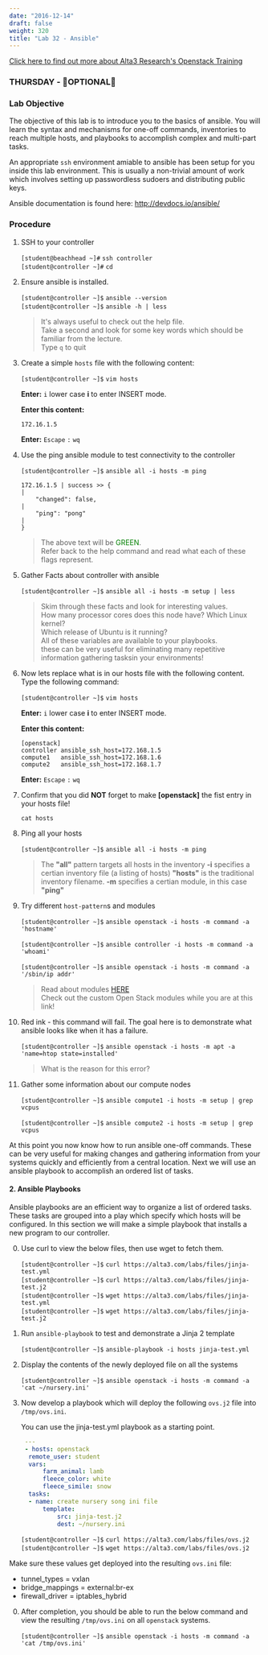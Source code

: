 ```yaml
---
date: "2016-12-14"
draft: false
weight: 320
title: "Lab 32 - Ansible"
---
```

[Click here to find out more about Alta3 Research's Openstack Training](https://alta3.com/courses/openstack)

### THURSDAY - &#x1F528;OPTIONAL&#x1F528;

### Lab Objective

The objective of this lab is to introduce you to the basics of ansible. You will learn the syntax and mechanisms for one-off commands, inventories to reach multiple hosts, and playbooks to accomplish complex and multi-part tasks.

An appropriate `ssh` environment amiable to ansible has been setup for you inside this lab environment. This is usually a non-trivial amount of work which involves setting up passwordless sudoers and distributing public keys.

Ansible documentation is found here: http://devdocs.io/ansible/

### Procedure
 
1. SSH to your controller 

    `[student@beachhead ~]#` `ssh controller`  
    `[student@controller ~]#` `cd`  

3. Ensure ansible is installed.

    `[student@controller ~]$` `ansible --version`  
    `[student@controller ~]$` `ansible -h | less`  
    
    > It's always useful to check out the help file.  
    > Take a second and look for some key words which should be familiar from the lecture.  
    > Type `q` to quit  

4. Create a simple `hosts` file with the following content:

    `[student@controller ~]$` `vim hosts`

    **Enter:** `i` lower case **i** to enter INSERT mode.
 	
    **Enter this content:**

    ```
    172.16.1.5
    ```

	**Enter:** `Escape`  `:`  `wq`
	
5. Use the ping ansible module to test connectivity to the controller

    `[student@controller ~]$` `ansible all -i hosts -m ping`

    ```
    172.16.1.5 | success >> {                                                                                    |
        "changed": false,                                                                                          |
        "ping": "pong"                                                                                             |
    }
    ```

    > The above text will be <span style="color:green;">GREEN</span>.  
    > Refer back to the help command and read what each of these flags represent.  

6. Gather Facts about controller with ansible

    `[student@controller ~]$` `ansible all -i hosts -m setup | less`
   
    > Skim through these facts and look for interesting values.  
    > How many processor cores does this node have?  Which Linux kernel?  
    > Which release of Ubuntu is it running?  
    > All of these variables are  available to your playbooks.  
    > these can be very useful for eliminating many repetitive information gathering tasksin your environments!

7. Now lets replace what is in our hosts file with the following content. Type the following command:

    `[student@controller ~]$` `vim hosts`

    **Enter:** `i` lower case **i** to enter INSERT mode.

     **Enter this content:**

    ```
    [openstack]
    controller ansible_ssh_host=172.168.1.5
    compute1   ansible_ssh_host=172.168.1.6
    compute2   ansible_ssh_host=172.168.1.7
    ```

	**Enter:** `Escape`  `:`  `wq`

8. Confirm that you did **NOT** forget to make **[openstack]** the fist entry in your hosts file!

    `cat hosts`   

9. Ping all your hosts
   
    `[student@controller ~]$` `ansible all -i hosts -m ping`  

    > The **"all"** pattern targets all hosts in the inventory
    > **-i** specifies a certian inventory file (a listing of hosts)
    > **"hosts"** is the traditional inventory filename.
    > **-m** specifies a certian module, in this case **"ping"**

9. Try different `host-pattern`s and modules 

    `[student@controller ~]$` `ansible openstack -i hosts -m command -a 'hostname'`

    `[student@controller ~]$` `ansible controller -i hosts -m command -a 'whoami'`

    `[student@controller ~]$` `ansible openstack -i hosts -m command -a '/sbin/ip addr'`

    > Read about modules [HERE](http://docs.ansible.com/ansible/list_of_all_modules.html)  
    > Check out the custom Open Stack modules while you are at this link! 

10. Red ink - this command will fail.  The goal here is to demonstrate what ansible looks like when it has a failure.

    `[student@controller ~]$` `ansible openstack -i hosts -m apt -a 'name=htop state=installed'`

    > What is the reason for this error?

11. Gather some information about our compute nodes
   
    `[student@controller ~]$` `ansible compute1 -i hosts -m setup | grep vcpus`
    
    `[student@controller ~]$` `ansible compute2 -i hosts -m setup | grep vcpus`

At this point you now know how to run ansible one-off commands. These can be very useful for making changes and gathering information from your systems quickly and efficiently from a central location. Next we will use an ansible playbook to accomplish an ordered list of tasks.

#### 2. Ansible Playbooks


Ansible playbooks are an efficient way to organize a list of ordered tasks. These tasks are grouped into a play which specify which hosts will be configured. In this section we will make a simple playbook that installs a new program to our controller.

0. Use curl to view the below files, then use wget to fetch them.

    `[student@controller ~]$` `curl https://alta3.com/labs/files/jinja-test.yml`  
    `[student@controller ~]$` `curl https://alta3.com/labs/files/jinja-test.j2`  
    `[student@controller ~]$` `wget https://alta3.com/labs/files/jinja-test.yml`  
    `[student@controller ~]$` `wget https://alta3.com/labs/files/jinja-test.j2`  

0. Run `ansible-playbook` to test and demonstrate a Jinja 2 template

    `[student@controller ~]$` `ansible-playbook -i hosts jinja-test.yml`

0. Display the contents of the newly deployed file on all the systems
    
    `[student@controller ~]$` `ansible openstack -i hosts -m command -a 'cat ~/nursery.ini'`

0. Now develop a playbook which will deploy the following `ovs.j2` file into `/tmp/ovs.ini`.  

   You can use the jinja-test.yml playbook as a starting point.

   ``` yaml
   	---
   	- hosts: openstack
   	 remote_user: student
   	 vars:
   		 farm_animal: lamb
   		 fleece_color: white
   		 fleece_simile: snow
   	 tasks:
   	 - name: create nursery song ini file
   		 template:
   			 src: jinja-test.j2
   			 dest: ~/nursery.ini
   ```

    `[student@controller ~]$` `curl https://alta3.com/labs/files/ovs.j2`  
    `[student@controller ~]$` `wget https://alta3.com/labs/files/ovs.j2`  

  Make sure these values get deployed into the resulting `ovs.ini` file:

  * tunnel_types = vxlan
  * bridge_mappings = external:br-ex
  * firewall_driver = iptables_hybrid

0. After completion, you should be able to run the below command and view the resulting `/tmp/ovs.ini` on all `openstack` systems.

    `[student@controller ~]$` `ansible openstack -i hosts -m command -a 'cat /tmp/ovs.ini'`
